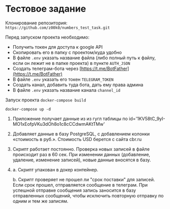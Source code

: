 # Тестовое задание

Клонирование репозитория:
`https://github.com/z00k0/numbers_test_task.git`

Перед запуском проекта необходимо:
 - Получить токен для доступа к google API
 - Скопировать его в папку с проектом/куда удобно
 - В файле `.env` указать название файла (либо полный путь к файлу, если он лежит не в папке проекта) в пункте `AUTH_JSON`
 - Создать телеграм-бота через [https://t.me/BotFather](https://t.me/BotFather)
 - В файле `.env` указать его токен `TELEGRAM_TOKEN`
 - Создать канал, добавить туда бота, дать ему права админа
 - В файле `.env` указать название канала `channel_id`

Запуск проекта
`docker-compose build`

`docker-compose up -d`

1. Приложение получает данные из из гугл таблицы по id='1KV58tC_9yI-MO1xEofpVKu3dOh8o1c8cCCdwmAKtTMw'
2. Добавляет данные в базу PostgreSQL, с добавлением колонки «стоимость в руб.». Стоимость USD берется с сайта cbr.ru
3. Скрипт работает постоянно. Проверка новых записей в файле происходит раз в 60 сек. При изменении данных (добавление, удаление, изменение записей), новые данные вносятся в базу.
4. a. Скрипт упакован в докер контейнер.
   
   b. Скрипт проверяет не прошел ли "срок поставки" для записей. Если срок прошел, отправляется сообщение в телеграм. При успешной отправке сообщения запись заносится в базу отправленных сообщений, чтобы исключить повторную отправку по одним и тем же записям.
